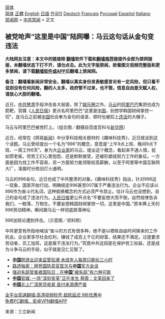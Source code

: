  <!-- 面包屑导航 --> <div class="breadcrumb"><!-- GTranslate: https://gtranslate.io/ -->  <div class="switcher notranslate">  <div class="selected">  <a href="#" onclick="return false;"> 简体</a>  </div>  <div class="option">  <a href="https://www.bannedbook.org" onclick="doGTranslate('zh-CN|zh-CN');jQuery('div.switcher div.selected a').html(jQuery(this).html());return false;" title="简体中文" class="nturl selected"> 简体</a>  <a href="https://www.bannedbook.org/zh-tw/" onclick="doGTranslate('zh-CN|zh-TW');jQuery('div.switcher div.selected a').html(jQuery(this).html());return false;" title="繁體中文" class="nturl"> 正體</a>  <a href="https://www.bannedbook.org/en/" onclick="doGTranslate('zh-CN|en');jQuery('div.switcher div.selected a').html(jQuery(this).html());return false;" title="English" class="nturl"> English</a>  <a href="https://www.bannedbook.org/ja/" onclick="doGTranslate('zh-CN|ja');jQuery('div.switcher div.selected a').html(jQuery(this).html());return false;" title="日本語" class="nturl"> 日語</a>  <a href="https://www.bannedbook.org/ko/" onclick="doGTranslate('zh-CN|ko');jQuery('div.switcher div.selected a').html(jQuery(this).html());return false;" title="한국어" class="nturl"> 한국어</a>  <a href="https://www.bannedbook.org/de/" onclick="doGTranslate('zh-CN|de');jQuery('div.switcher div.selected a').html(jQuery(this).html());return false;" title="Deutsch" class="nturl"> Deutsch</a>  <a href="https://www.bannedbook.org/fr/" onclick="doGTranslate('zh-CN|fr');jQuery('div.switcher div.selected a').html(jQuery(this).html());return false;" title="Français" class="nturl"> Français</a>  <a href="https://www.bannedbook.org/ru/" onclick="doGTranslate('zh-CN|ru');jQuery('div.switcher div.selected a').html(jQuery(this).html());return false;" title="Русский" class="nturl"> Русский</a>  <a href="https://www.bannedbook.org/es/" onclick="doGTranslate('zh-CN|es');jQuery('div.switcher div.selected a').html(jQuery(this).html());return false;" title="Español" class="nturl"> Español</a>  <a href="https://www.bannedbook.org/it/" onclick="doGTranslate('zh-CN|it');jQuery('div.switcher div.selected a').html(jQuery(this).html());return false;" title="Italiano" class="nturl"> Italiano</a>  </div>  </div>      <div class='breadcrumb-sub'><!-- Breadcrumb NavXT 6.3.0 --> <a href="https://www.bannedbook.org/" class="home">禁闻网</a> &gt; <a href="https://www.bannedbook.org/bnews/cbnews/" class="category">中共禁闻</a> &gt; 正文</div></div><h2>被党呛声“这里是中国”陆网曝：马云这句话从金句变违法</h2> <p class="notice"><b>大陆网友注意：本文中的链接除 <a href="https://github.com/bannedbook/fanqiang" >翻墙</a>软件下载和<a href="https://github.com/killgcd/justmysocks/blob/master/README.md">翻墙推荐</a>链接外全部为禁网链接，未翻墙状态下打不开，请勿点击。此为文字版禁闻，欲看图文视频完整版和更多禁闻，请下载<a href="https://github.com/bannedbook/fanqiang">翻墙软件或APP</a>后翻墙上禁闻网。</p><p>备注：翻墙看新闻非常安全，翻墙以真实身份发表敏感言论有一定风险，但只看不说则没有任何风险，翻的人太多，政府管不过来，也不管。信息自由是天赋人权，请放心大胆的翻墙。</b></p>  <div class="entry"> <p>近日，<a href="https://www.bannedbook.org/bnews/tag/%E4%B8%AD%E5%85%B1%E6%95%B4%E8%82%83/" class="st_tag internal_tag" rel="tag" title="标签 中共整肃 下的日志">中共整肃</a>手段冲击各大层面，除了<a href="https://www.bannedbook.org/bnews/tag/%e5%a8%b1%e4%b9%90%e5%9c%88/" class="st_tag internal_tag" rel="tag" title="标签 娱乐圈 下的日志">娱乐圈</a>之外，<a href="https://www.bannedbook.org/bnews/tag/%e9%a9%ac%e4%ba%91/" class="st_tag internal_tag" rel="tag" title="标签 马云 下的日志">马云</a>的<a href="https://www.bannedbook.org/bnews/tag/%e9%98%bf%e9%87%8c%e5%b7%b4%e5%b7%b4/" class="st_tag internal_tag" rel="tag" title="标签 阿里巴巴 下的日志">阿里巴巴</a>集团也成为箭靶，官媒《<span class='wp_keywordlink'><a href="https://www.bannedbook.org/forum2/topic109.html" title="透视人民日报" target="_blank">人民日报</a></span>》更点名阿里巴巴“这里是<span class='wp_keywordlink_affiliate'><a href="https://www.bannedbook.org/" title="中国" target="_blank">中国</a></span>，别想学韩国财阀掌控一切”，连马云之前被<a href="https://www.bannedbook.org/bnews/tag/%E4%B8%AD%E5%9B%BD/" class="st_tag internal_tag" rel="tag" title="标签 中国 下的日志">中国</a>社会奉为金句的语录，顿时也被扣上<a href="https://www.bannedbook.org/bnews/tag/%e8%bf%9d%e6%b3%95/" class="st_tag internal_tag" rel="tag" title="标签 违法 下的日志">违法</a>的大帽子。</p> <p>马云与阿里巴巴被党盯上。（组合图／翻摄自百度百科与<a href="https://www.bannedbook.org/bnews/tag/%e6%96%b0%e5%8d%8e%e7%bd%91/" class="st_tag internal_tag" rel="tag" title="标签 新华网 下的日志">新华网</a>）</p>  <p>近日，经常在《网易<span class='wp_keywordlink_affiliate'><a href="https://www.bannedbook.org/" title="新闻">新闻</a></span>》中分享科技相关题材的《趣味科技秀》，近日就谈到这个话题。马云曾经提出一个名为“996”的概念，意思是“上午9点上班、晚间9点下班、一周工作6天”。身为大<a href="https://www.bannedbook.org/bnews/tag/%e4%bc%81%e4%b8%9a%e5%ae%b6/" class="st_tag internal_tag" rel="tag" title="标签 企业家 下的日志">企业家</a>的马云，提出这个概念，看起来不通人情，犹如惯老板，但劳工们心里抱怨，还是默默接受，还被形塑成努力工作的象征。一方面是因为找工作不容易，另一方面努力能领取较高薪酬，以至于阿里等中国互联网大厂，凌晨时分依旧灯火通明。</p> <p>马云的996金句，近日也成了中共整肃的对象。《趣味科技秀》指出，针对996这一现象，国家开始行动，明确规定996甚至007属于严重违法行为。企业不应该以996作为奋斗代名词，这种偷换概念的方式必须严令禁止。估计马云也没想到，自己的金句成了违法行为。<a href="https://www.bannedbook.org/bnews/tag/%e4%ba%ba%e6%b0%91%e6%97%a5%e6%8a%a5/" class="st_tag internal_tag" rel="tag" title="标签 人民日报 下的日志">人民日报</a>更公开点名“不要妄想大而不倒，自然规律告诉我们，一鲸落，万物生。不要妄想韩国财阀掌控一切，这里是中国。”原本捧上天的996劳动精神，瞬间跟马云一样彻底跌落神坛</p>  <p>996加班论遭到抨击。（示意图／资料照）</p> <p>中共更意有所指地喊话“奋斗的方式有很多种，绝不是以牺牲自由时间换来的工作机会。企业家享尽社会红利，赚钱了成百上千亿的财富，结果还不满足。过度要求劳动者，员工加班，这是属于违法行为。”究竟中共这招是在保护劳工权益，还是成为斗争马云的手段，似乎就是见仁见智了。</p>  <ul class='op-related-articles' title='相关阅读'> <li><a href='https://www.bannedbook.org/bnews/ssgc/20210831/1616129.html' target='_blank'><b>中国</b>网游业迎来监管狂潮 未成年人每周只能玩三小时</a></li> <li><a href='https://www.bannedbook.org/bnews/headline/20210831/1616126.html' target='_blank'>路透独家：拜登国防高官首次与<b>中国</b>军方会谈</a></li> <li><a href='https://www.bannedbook.org/bnews/ssgc/20210831/1616121.html' target='_blank'>强迫失踪受害者国际日：在<b>中国</b>"被失踪"有六种可能</a></li> <li><a href='https://www.bannedbook.org/bnews/headline/20210831/1616120.html' target='_blank'><b>中国</b>官媒: 一场"深刻变革"正在发生 蔡霞：文革回来了</a></li> <li><a href='https://www.bannedbook.org/bnews/comments/20210831/1616114.html' target='_blank'><b>中国</b>北上广深房贷收紧 首付来源遭严查</a></li> </ul> <p class="texttj"> <a href="https://github.com/bannedbook/fanqiang/wiki/V2ray%E6%9C%BA%E5%9C%BA" target="_blank">全平台高速翻墙:高清视频秒开,超低延迟,9折优惠中</a><br/> <a href="https://github.com/bannedbook/fanqiang/wiki/%E7%A6%81%E9%97%BB%E7%BD%91%E5%AE%89%E5%8D%93%E7%BF%BB%E5%A2%99%E6%96%B0%E9%97%BBAPP" target="_blank">免费PC翻墙、安卓VPN翻墙APP</a></p><p> 来源：三立新闻 </p> <a name='sharetosocial'></a>  <div style="margin-bottom:5px;padding-bottom:5px;clear:both"> <div id="archive-pix-1" class="banner-ads"> <!-- AuctionX Display platform tag START --> <div id="26318x728x90x621x_ADSLOT2" clicktrack="%%CLICK_URL_ESC%%"></div> <!-- AuctionX Display platform tag END --> </div> <div id="archive-pix-2" class="banner-ads"> <!-- AuctionX Display platform tag START --> <div id="26315x300x250x621x_ADSLOT2" clicktrack="%%CLICK_URL_ESC%%"></div> <!-- AuctionX Display platform tag END --> </div> </div>  <div id="archive-pix-1" class="banner-ads"> <!-- AuctionX Display platform tag START --> <div id="26318x728x90x621x_ADSLOT3" clicktrack="%%CLICK_URL_ESC%%"></div> <!-- AuctionX Display platform tag END --> </div> </div><!--END ENTRY--> 
